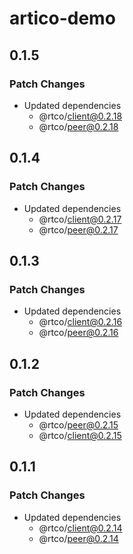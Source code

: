 # artico-demo

## 0.1.5

### Patch Changes

- Updated dependencies
  - @rtco/client@0.2.18
  - @rtco/peer@0.2.18

## 0.1.4

### Patch Changes

- Updated dependencies
  - @rtco/client@0.2.17
  - @rtco/peer@0.2.17

## 0.1.3

### Patch Changes

- Updated dependencies
  - @rtco/client@0.2.16
  - @rtco/peer@0.2.16

## 0.1.2

### Patch Changes

- Updated dependencies
  - @rtco/peer@0.2.15
  - @rtco/client@0.2.15

## 0.1.1

### Patch Changes

- Updated dependencies
  - @rtco/client@0.2.14
  - @rtco/peer@0.2.14
